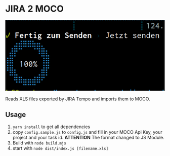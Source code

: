 # JIRA 2 MOCO

![Screenshot](screenshot.png)

Reads XLS files exported by JIRA Tempo and imports them to MOCO.

## Usage

1. ``yarn install`` to get all dependencies
2. copy ``config.sample.js`` to ``config.js`` and fill in your MOCO Api Key, your project and your task id. **ATTENTION** The format changed to JS Module.
3. Build with ``node build.mjs``
3. start with ``node dist/index.js [filename.xls]``